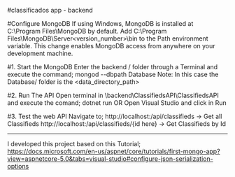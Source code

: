 #classificados app - backend

#Configure MongoDB
If using Windows, MongoDB is installed at C:\Program Files\MongoDB by default.
Add C:\Program Files\MongoDB\Server\<version_number>\bin to the Path environment variable.
This change enables MongoDB access from anywhere on your development machine.

#1. Start the MongoDB
Enter the backend / folder through a Terminal and execute the command;
	mongod --dbpath Database
Note: In this case the Database/ folder is the <data_directory_path>

#2. Run The API
Open terminal in \backend\ClassifiedsAPI\ClassifiedsAPI and execute the comand;
	dotnet run
OR
Open Visual Studio and click in Run

#3. Test the web API
Navigate to;
	http://localhost:<port>/api/classifieds -> Get all Classifieds
	http://localhost:<port>/api/classifieds/{id here} -> Get Classifieds by Id

-------------
I developed this project based on this Tutorial;
https://docs.microsoft.com/en-us/aspnet/core/tutorials/first-mongo-app?view=aspnetcore-5.0&tabs=visual-studio#configure-json-serialization-options
	
